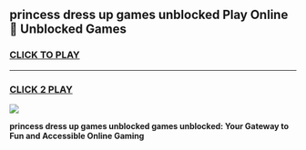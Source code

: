 
## princess dress up games unblocked Play Online 👋 Unblocked Games
<h3>
<a href="https://premium.freeplayer.one?title=princess_dress_up_games_unblocked&ref=19F">CLICK TO PLAY</a></h3>
<hr>

<h3>
<a href="https://premium.freeplayer.one?title=princess_dress_up_games_unblocked&ref=19F">CLICK 2 PLAY</a>
  
</h3>

<a href="https://premium.freeplayer.one?title=princess_dress_up_games_unblocked&ref=19F"><img src="https://clearcache.store/games.png"></a>


**princess dress up games unblocked games unblocked: Your Gateway to Fun and Accessible Online Gaming**
